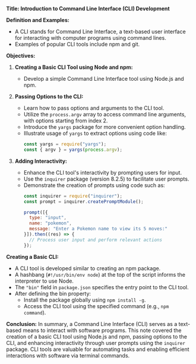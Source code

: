 **Title: Introduction to Command Line Interface (CLI) Development**

**Definition and Examples:**
- A CLI stands for Command Line Interface, a text-based user interface for interacting with computer programs using command lines.
- Examples of popular CLI tools include npm and git.

**Objectives:**
1. **Creating a Basic CLI Tool using Node and npm:**
   - Develop a simple Command Line Interface tool using Node.js and npm.
   
2. **Passing Options to the CLI:**
   - Learn how to pass options and arguments to the CLI tool.
   - Utilize the `process.argv` array to access command line arguments, with options starting from index 2.
   - Introduce the `yargs` package for more convenient option handling.
   - Illustrate usage of `yargs` to extract options using code like:
     ```javascript
     const yargs = require("yargs");
     const { argv } = yargs(process.argv);
     ```
   
3. **Adding Interactivity:**
   - Enhance the CLI tool's interactivity by prompting users for input.
   - Use the `inquirer` package (version 8.2.5) to facilitate user prompts.
   - Demonstrate the creation of prompts using code such as:
     ```javascript
     const inquirer = require("inquirer");
     const prompt = inquirer.createPromptModule();
     
     prompt([{
       type: "input",
       name: "pokemon",
       message: "Enter a Pokemon name to view its 5 moves:"
     }]).then((res) => {
       // Process user input and perform relevant actions
     });
     ```

**Creating a Basic CLI:**
- A CLI tool is developed similar to creating an npm package.
- A hashbang (`#!/usr/bin/env node`) at the top of the script informs the interpreter to use Node.
- The `"bin"` field in `package.json` specifies the entry point to the CLI tool.
- After defining the bin property:
  - Install the package globally using `npm install -g`.
  - Access the CLI tool using the specified command (e.g., `npm command`).

**Conclusion:**
In summary, a Command Line Interface (CLI) serves as a text-based means to interact with software programs. This note covered the creation of a basic CLI tool using Node.js and npm, passing options to the CLI, and enhancing interactivity through user prompts using the `inquirer` package. CLI tools are valuable for automating tasks and enabling efficient interactions with software via terminal commands.
